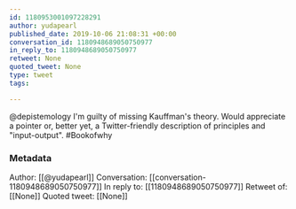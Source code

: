 ```yaml
---
id: 1180953001097228291
author: yudapearl
published_date: 2019-10-06 21:08:31 +00:00
conversation_id: 1180948689050750977
in_reply_to: 1180948689050750977
retweet: None
quoted_tweet: None
type: tweet
tags:

---
```


@depistemology I'm guilty of missing Kauffman's theory. Would appreciate a pointer or, better yet, a Twitter-friendly description of principles and "input-output". #Bookofwhy

### Metadata

Author: [[@yudapearl]]
Conversation: [[conversation-1180948689050750977]]
In reply to: [[1180948689050750977]]
Retweet of: [[None]]
Quoted tweet: [[None]]
